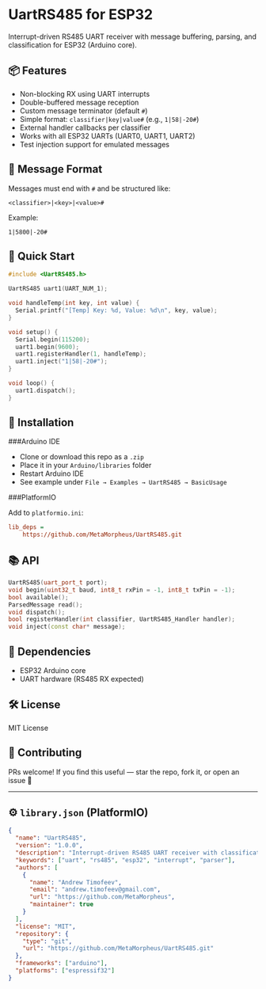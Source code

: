 # UartRS485 for ESP32

Interrupt-driven RS485 UART receiver with message buffering, parsing, and classification for ESP32 (Arduino core).

## 📦 Features

- Non-blocking RX using UART interrupts
- Double-buffered message reception
- Custom message terminator (default `#`)
- Simple format: `classifier|key|value#` (e.g., `1|58|-20#`)
- External handler callbacks per classifier
- Works with all ESP32 UARTs (UART0, UART1, UART2)
- Test injection support for emulated messages

## 📐 Message Format

Messages must end with `#` and be structured like:

```
<classifier>|<key>|<value>#
```

Example:

```
1|5800|-20#
```

## 🚀 Quick Start

```cpp
#include <UartRS485.h>

UartRS485 uart1(UART_NUM_1);

void handleTemp(int key, int value) {
  Serial.printf("[Temp] Key: %d, Value: %d\n", key, value);
}

void setup() {
  Serial.begin(115200);
  uart1.begin(9600);
  uart1.registerHandler(1, handleTemp);
  uart1.inject("1|58|-20#");
}

void loop() {
  uart1.dispatch();
}
```

## 📁 Installation

###Arduino IDE

- Clone or download this repo as a `.zip`
- Place it in your `Arduino/libraries` folder
- Restart Arduino IDE
- See example under `File → Examples → UartRS485 → BasicUsage`

###PlatformIO

Add to `platformio.ini`:

```ini
lib_deps =
    https://github.com/MetaMorpheus/UartRS485.git
```

## 📚 API

```cpp
UartRS485(uart_port_t port);
void begin(uint32_t baud, int8_t rxPin = -1, int8_t txPin = -1);
bool available();
ParsedMessage read();
void dispatch();
bool registerHandler(int classifier, UartRS485_Handler handler);
void inject(const char* message);
```

## 🧩 Dependencies

- ESP32 Arduino core
- UART hardware (RS485 RX expected)

## 🛠 License

MIT License

## 🤝 Contributing

PRs welcome! If you find this useful — star the repo, fork it, or open an issue 🙌

---

## ⚙️ `library.json` (PlatformIO)

```json
{
  "name": "UartRS485",
  "version": "1.0.0",
  "description": "Interrupt-driven RS485 UART receiver with classification for ESP32 (Arduino).",
  "keywords": ["uart", "rs485", "esp32", "interrupt", "parser"],
  "authors": [
    {
      "name": "Andrew Timofeev",
      "email": "andrew.timofeev@gmail.com",
      "url": "https://github.com/MetaMorpheus",
      "maintainer": true
    }
  ],
  "license": "MIT",
  "repository": {
    "type": "git",
    "url": "https://github.com/MetaMorpheus/UartRS485.git"
  },
  "frameworks": ["arduino"],
  "platforms": ["espressif32"]
}
```
